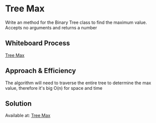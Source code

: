 # Tree Max
Write an method for the Binary Tree class to find the maximum value. Accepts no arguments and returns a number

## Whiteboard Process
[Tree Max](/docs/tree_max/tree_max.PNG)

## Approach & Efficiency
The algorithm will need to traverse the entire tree to determine the max value, therefore it's big O(n) for space and time

## Solution
Available at: [Tree Max](/code_challenges/)